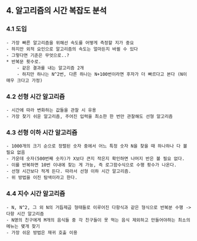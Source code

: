 ## 4. 알고리즘의 시간 복잡도 분석
### 4.1 도입
	- 가장 빠른 알고리즘을 위해선 속도를 어떻게 측정할 지가 중요
	- 하지만 외적 요인으로 알고리즘의 속도는 얼마든지 바뀔 수 있다
	- 그렇다면 기준은 무엇으로..?
	* 반복문 횟수로.
		- 같은 결과를 내는 알고리즘 2개
		- 하지만 하나는 N^2번, 다른 하나는 N+100번이라면 후자가 더 빠르다고 본다 (N이 매우 크다고 가정)
### 4.2 선형 시간 알고리즘
	- 시간에 따라 변화하는 값들을 관찰 시 유용
	- 가장 찾기 쉬운 알고리즘, 주어진 입력을 최소한 한 번만 관찰해도 선형 알고리즘
### 4.3 선형 이하 시간 알고리즘
	- 1000개의 크기 순으로 정렬된 숫자 중에서 어느 특정 숫자 N을 찾을 때 하나하나 다 볼 필요 없음
	- 가운데 숫자(500번째 숫자)가 X보다 큰지 작은지 확인하면 나머지 반은 볼 필요 없다.
	- 이를 반복하면 10번 이내에 찾는 게 가능, 즉 로그함수식으로 수행 횟수가 나온다.
	- 선형 시간보다 적게 든다. 따라서 선형 이하 시간 알고리즘.
	- 위 방법을 이진 탐색이라고 한다.
### 4.4 지수 시간 알고리즘
	- N, N^2, 그 외 N의 거듭제곱 형태들로 이루어진 다항식과 같은 형식으로 반복분 수행 -> 다항 시간 알고리즘
	- N명의 친구에게 M개의 음식들 중 각 친구들이 못 먹는 음식 제외하고 만들어야하는 최소의 메뉴는 몇개 찾기
	- 가장 쉬운 방법은 재귀 호출 이용
